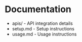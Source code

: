 # Documentation

- apis/ - API integration details
- setup.md - Setup instructions
- usage.md - Usage instructions
